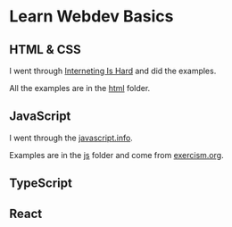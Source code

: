 # Learn Webdev Basics

## HTML & CSS

I went through [Interneting Is Hard](https://internetingishard.netlify.app/html-and-css/) and did the examples.

All the examples are in the [html](html) folder.

## JavaScript

I went through the [javascript.info](https://javascript.info/).

Examples are in the [js](js) folder and come from  [exercism.org](https://exercism.org/tracks/javascript).

## TypeScript

## React
